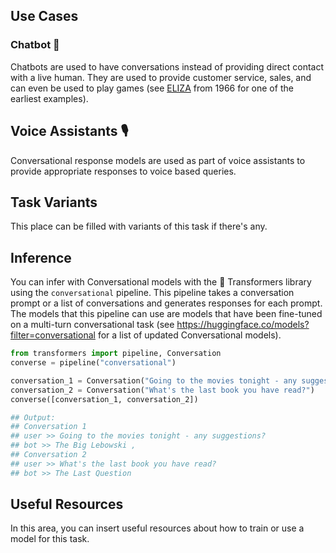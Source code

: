 ## Use Cases

### Chatbot 💬

Chatbots are used to have conversations instead of providing direct contact with a live human. They are used to provide customer service, sales, and can even be used to play games (see [ELIZA](https://en.wikipedia.org/wiki/ELIZA) from 1966 for one of the earliest examples). 

## Voice Assistants 🎙️

Conversational response models are used as part of voice assistants to provide appropriate responses to voice based queries. 

## Task Variants

This place can be filled with variants of this task if there's any. 

## Inference

You can infer with Conversational models with the 🤗 Transformers library using the `conversational` pipeline. This pipeline takes a conversation prompt or a list of conversations and generates responses for each prompt. The models that this pipeline can use are models that have been fine-tuned on a multi-turn conversational task (see https://huggingface.co/models?filter=conversational for a list of updated Conversational models). 

```python
from transformers import pipeline, Conversation
converse = pipeline("conversational")

conversation_1 = Conversation("Going to the movies tonight - any suggestions?")
conversation_2 = Conversation("What's the last book you have read?")
converse([conversation_1, conversation_2])

## Output:
## Conversation 1
## user >> Going to the movies tonight - any suggestions? 
## bot >> The Big Lebowski ,
## Conversation 2
## user >> What's the last book you have read? 
## bot >> The Last Question
```

## Useful Resources

In this area, you can insert useful resources about how to train or use a model for this task.